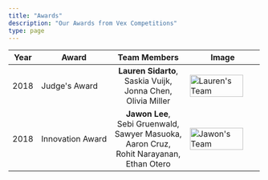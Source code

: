 ```yaml
---
title: "Awards"
description: "Our Awards from Vex Competitions"
type: page
---
```


| Year | Award |  Team&nbsp;Members  | Image |
| ---- | ----- | :---: | ----- |
| 2018 | Judge's Award | **Lauren&nbsp;Sidarto**,<br> Saskia&nbsp;Vuijk,<br> Jonna&nbsp;Chen,<br> Olivia&nbsp;Miller | <img src="/img/vex/sidarto%20team%202018.jpg" alt="Lauren's Team" style="width: 90%; margin: auto;" > |
| 2018 | Innovation Award | **Jawon&nbsp;Lee**, <br> Sebi&nbsp;Gruenwald, <br> Sawyer&nbsp;Masuoka, <br> Aaron&nbsp;Cruz, <br> Rohit&nbsp;Narayanan, <br> Ethan&nbsp;Otero | <img src="/img/vex/lee%20team%202018.jpg" alt="Jawon's Team" style="width: 90%; margin: auto;" > |